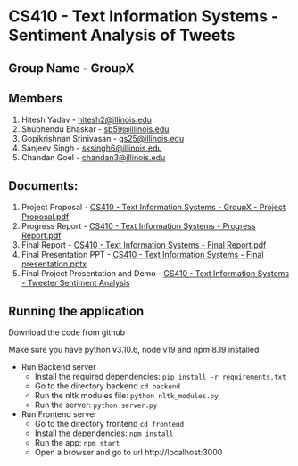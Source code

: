 # CS410 - Text Information Systems - Sentiment Analysis of Tweets

## Group Name - GroupX

## Members
1. Hitesh Yadav - hitesh2@illinois.edu
2. Shubhendu Bhaskar - sb59@illinois.edu
3. Gopikrishnan Srinivasan - gs25@illinois.edu
4. Sanjeev Singh - sksingh6@illinois.edu
5. Chandan Goel - chandan3@illinois.edu

## Documents:
1. Project Proposal - [CS410 - Text Information Systems - GroupX - Project Proposal.pdf](https://github.com/hyadav-x/cs410-groupx/blob/main/CS410%20-%20Text%20Information%20Systems%20-%20GroupX%20-%20Project%20Proposal.pdf)
2. Progress Report - [CS410 - Text Information Systems - Progress Report.pdf](https://github.com/hyadav-x/cs410-groupx/blob/main/CS410%20-%20Text%20Information%20Systems%20-%20Progress%20Report.pdf)
3. Final Report - [CS410 - Text Information Systems - Final Report.pdf](https://github.com/hyadav-x/cs410-groupx/blob/main/CS410%20-%20Text%20Information%20Systems%20-%20Final%20Report.pdf)
4. Final Presentation PPT - [CS410 - Text Information Systems - Final presentation.pptx](https://github.com/hyadav-x/cs410-groupx/blob/main/CS410%20-%20Text%20Information%20Systems%20-%20Final%20presentation.pptx)
5. Final Project Presentation and Demo - [CS410 - Text Information Systems - Tweeter Sentiment Analysis](https://mediaspace.illinois.edu/media/t/1_ulbtkacf)

## Running the application
Download the code from github

Make sure you have python v3.10.6, node v19 and npm 8.19 installed

- Run Backend server
  - Install the required dependencies: `pip install -r requirements.txt`
  - Go to the directory backend `cd backend`
  - Run the nltk modules file: `python nltk_modules.py`
  - Run the server: `python server.py`
- Run Frontend server
  - Go to the directory frontend `cd frontend`
  - Install the dependencies: `npm install`
  - Run the app: `npm start`
  - Open a browser and go to url http://localhost:3000
